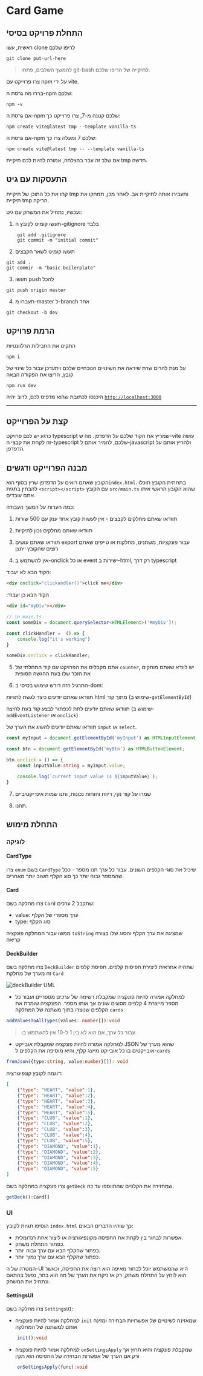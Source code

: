 # Card Game

## התחלת פרויקט בסיסיֿ

ראשית, עשו clone לריפו שלכם

```shell
git clone put-url-here
```

>להמשך השלבים, פתחו git-bash לתיקייה של הריפו שלכם.

צרו פרוייקט עם npm על ידי vite.

בררו מה גרסת ה-npm שלכם:

```shell
npm -v
```

אם גרסת ה-npm שלכם קטנה מ-7, צרו פרוייקט כך:

```shell
npm create vite@latest tmp --template vanilla-ts
```

אם גרסת ה-npm שלכם 7 ומעלה צרו כך:

```shell
npm create vite@latest tmp -- --template vanilla-ts
```

אם שלב זה עבר בהצלחה, אמורה להיות לכם תיקיית tmp חדשה.

## התעסקות עם גיט

קחו את כל התוכן של תיקיית tmp ותעבירו אותה לתיקיית אב. לאחר מכן, תמחקו את תיקיית tmp הריקה.

ועכשיו, נתחיל את המשחק עם גיט:

1. תעשו קומיט לקובץ ה-gitignore בלבד

```shell
    git add .gitignore
    git commit -m "initial commit"
```

2. תעשו קומיט לשאר הקבצים

```shell
git add .
git commir -m "basic boilerplate"
```

3. תעשו push להכל

```shell
git push origin master
```

4. תעברו מ-master ל-branch אחר

```shell
git checkout -b dev
```

## הרמת פרויקט

התקינו את החבילות הרלוונטיות

```shell
npm i
```

על מנת להרים שרת שיראה את השינויים הנוכחיים שלכם ויתעדכן עבור כל שינוי של קובץ, הריצו את הפקודה הבאה

```shell
npm run dev
```

היכנסו לכתובת שהוא מדפיס לכם, לרוב יהיה [`http://localhost:3000`](http://localhost:3000)

****

## קצת על הפרוייקט

כרגע יש לכם פרויקט typescript שמריץ את הקוד שלכם על הדפדפן. מה ש-vite עושה זה לקחת את קבצי ה-typescript שלכם, להמיר אותם ל-javascript ולהריץ אותם על הדפדפן. 

## מבנה הפרוייקט ודגשים

הקובץ שאתם רואים על הדפדפן שרץ בסוף הוא`index.html`. בתחתית הקובץ תוכלו להבחין בתגית `<script></script>` עם הקובץ `src/main.ts` שהוא הקובץ הראשי איתו אתם עובדים.

כמה הערות על המשך העבודה: 

1. תוודאו שאתם מחלקים לקבצים - אין לעשות קובץ אחד ענק עם 500 שורות

2. תוודאו שאתם מחלקים נכון לתיקיות

3. תוודאו שאתם עושים export עבור פונקציות, משתנים, מחלקות או טייפים שאתם רוצים שהקובץ ייחצן

4. אין להשתמש ב-onclick או כל event ישירות ב-html, רק דרך typescript

הקוד הבא לא יעבוד:
```html
<div onclick="clickandler()">click me</div>
```

:הקוד הבא כן יעבוד

```html
<div id="myDiv"></div>
```

```typescript
// in main.ts
const someDiv = document.querySelector<HTMLElement>('#myDiv')!;

const clickHandler =  () => {
    console.log("it's working")
}

someDiv.onclick = clickHandler;
```

5. אתם מקבלים את הפרויקט עם קוד התחלתי של `counter`, יש לוודא שאתם מוחקים את הזכר שלו בעת ההגשה הסופית

6. התרגיל הזה דורש שימוש בסיסי ב-dom:

תוודאו שאתם יודעים כיצד לגשת לתגיות html מתוך קוד (שימוש
ב-`getElementById`)

תוודאו שאתם יודעים לתת לכפתור לבצע קוד בעת לחיצה (שימוש ב-`addEventListener` או `onclick`)

תוודאו שאתם יודעים להשיג את הערך של `input` או `select`.

```typescript
const myInput = document.getElementById('myInput') as HTMLInputElement;

const btn = document.getElementById('myBtn') as HTMLButtonElement;

btn.onclick = () => {
    const inputValue:string = myInput.value;

    console.log(`current input value is ${inputValue}`);
}
```

7. שמרו על קוד נקי, ריווח והזחות נכונות, ותנו שמות אינדיקטיביים

8. תהנו.

## התחלת מימוש

### לוגיקה

#### CardType

צרו `enum` בשם `CardType` שיכיל את סוגי הקלפים השונים. עבור כל ערך תנו מספר - ככל שהמספר גבוה יותר כך סוג הקלף חשוב יותר מאחרים.

#### Card

צרו מחלקה בשם `Card` שתקבל 2 ערכים:

- value: ערך מספרי של הקלף
- type: סוג הקלף 

ממשו עבור המחלקה פונקציה `toString` שמציגה את ערך הקלף והסוג שלו בצורה קריאה

#### DeckBuilder

צרו מחלקה בשם `DeckBuilder` שתהיה אחראית ליצירת חפיסות קלפים. חפיסת קלפים זה מערך של מחלקת `Card`

![deckBuilder UML](./assets/DeckBuilder.png)

- למחלקה אמורה להיות פונקציה שמקבלת רשימה של ערכים מספריים ועבור כל מספר מייצרת 4 קלפים מסוגים שונים אך אותו מספר. הפונקציה שומרת את הקלפים שנוצרו בתוך משתנה של המחלקה `cards`

```typescript
addValuesToAllTypes(values: number[]):void
```

> עבור כל ערך, אם הוא לא בין 1 ל-10 אין להשתמש בו.

- למחלקה אמורה להיות פונקציה שמקבלת אובייקט JSON שהוא מערך של  אובייקטים בו כל אובייקט מייצג קלף, והיא מוסיפה את הקלפים ל-`cards`

```typescript
fromJson({type:string, value:number}[]): void
```

דוגמה לקובץ קונפיגורציה:

```JSON
[
    {"type": "HEART", "value":1},
    {"type": "HEART", "value":2},
    {"type": "HEART", "value":3},
    {"type": "HEART", "value":4},
    {"type": "HEART", "value":5},
    {"type": "CLUB", "value":1},
    {"type": "CLUB", "value":2},
    {"type": "CLUB", "value":3},
    {"type": "CLUB", "value":4},
    {"type": "CLUB", "value":5},
    {"type": "DIAMOND", "value":1},
    {"type": "DIAMOND", "value":2},
    {"type": "DIAMOND", "value":3},
    {"type": "DIAMOND", "value":4},
    {"type": "DIAMOND", "value":5}
]
```

צרו פונקציה במחלקה בשם `getDeck` שמחזירה את הקלפים שהתווספו עד כה.

```typescript
getDeck():Card[]
```



### UI

הוסיפו תגיות לקובץ `index.html` כך שיהיו הדברים הבאים:

* אפשרות לבחור בין לקחת את החפיסה 
מקונפיגורציה או ליצור אחת רנדומלית.
* כפתור התחלת משחק.
* כפתור שהקלף הבא עם ערך גבוה יותר.
* כפתור שהקלף הבא עם ערך נמוך יותר.

המטרה של ה-UI 
היא שהמשתמש יוכל לבחור 
מאיפה הוא רוצה את החפיסה, וכאשר הוא לוחץ על התחלת משחק, רק אז ניקח את הערך של מה הוא בחר, נפעל בהתאם ונתחיל את המשחק.

#### SettingsUI

צרו מחלקה בשם `SettingsUI`:

- למחלקה אמור להיות פונקציה `init` שמאזינה לשינויים של אפשרויות הבחירה ומזינה אותם למשתנה של המחלקה

```typescript
    init():void
```

- למחלקה אמור להיות פונקציה `onSettingsApply` שמקבלת פונקציה והיא תרוץ אך ורק אם הערך של אפשרות הבחירה של החפיסה הוא תקין

```typescript
    onSettingsApply(func):void
```